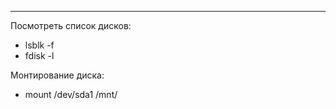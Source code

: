 
___
Посмотреть список дисков:  
- lsblk -f 
- fdisk -l

Монтирование диска:
- mount /dev/sda1 /mnt/

